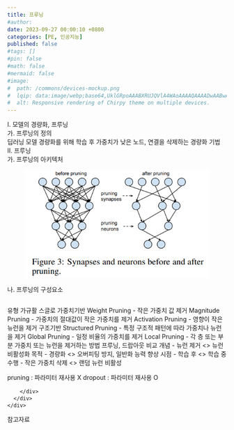 ```yaml
---
title: 프루닝
#author: 
date: 2023-09-27 00:00:10 +0800
categories: [PE, 인공지능]
published: false
#tags: []
#pin: false
#math: false
#mermaid: false
#image:
#  path: /commons/devices-mockup.png
#  lqip: data:image/webp;base64,UklGRpoAAABXRUJQVlA4WAoAAAAQAAAADwAABwAAQUxQSDIAAAARL0AmbZurmr57yyIiqE8oiG0bejIYEQTgqiDA9vqnsUSI6H+oAERp2HZ65qP/VIAWAFZQOCBCAAAA8AEAnQEqEAAIAAVAfCWkAALp8sF8rgRgAP7o9FDvMCkMde9PK7euH5M1m6VWoDXf2FkP3BqV0ZYbO6NA/VFIAAAA
#  alt: Responsive rendering of Chirpy theme on multiple devices.
---
```


<div class="post-wrap">
  <div class="para">
    <div class="para-title">
      I. 모델의 경량화, 프루닝
    </div>
    <div class="para-cntnt">
      <div class="para">
        <div class="para-title">
          가. 프루닝의 정의
        </div>
        <div class="para-cntnt">
            딥러닝 모델 경량화를 위해 학습 후 가중치가 낮은 노드, 연결을 삭제하는 경량화 기법
        </div>
      </div>
    </div>
  </div>
  
  <div class="para">
    <div class="para-title">
      II. 프루닝
    </div>
    <div class="para-cntnt">
      <div class="para">
        <div class="para-title">
          가. 프루닝의 아키텍처
        </div>
        <div class="para-cntnt">
          <figure class="post-figure">
            <img src="/assets/img/posts/프루닝.png" alt="프루닝">
<!--            <figcaption>Source: Unveiling the Metaverse: Exploring Emerging Trends, Multifaceted Perspectives, and Future Challenges</figcaption>-->
          </figure>
        </div>
      </div>
      <div class="para">
        <div class="para-title">
          나. 프루닝의 구성요소
        </div>
        <div class="para-cntnt">
          <table class="post-table">
          </table>
          유형 가규활 스글로
  가중치기반
    Weight Pruning - 작은 가중치 값 제거
    Magnitude Pruning - 가중치의 절대값이 작은 가중치를 제거
    Activation Pruning - 영향이 작은 뉴런을 제거
  구조기반
    Structured Pruning - 특정 구조적 패턴에 따라 가중치나 뉴런을 제거
    Global Pruning - 일정 비율의 가중치를 제거
    Local Pruning - 각 층 또는 부분 가중치 또는 뉴런을 제거하는 방법
프루닝, 드랍아웃 비교
  개념 - 뉴런 제거 &lt;&gt; 뉴런 비활성화
  목적 - 경량화 &lt;&gt; 오버피팅 방지, 일반화 능력 향상
  시점 - 학습 후 &lt;&gt; 학습 중
  수행 - 작은 가중치 삭제 &lt;&gt; 랜덤 뉴런 비활성

pruning : 파라미터 재사용 X
dropout : 파라미터 재사용 O

        </div>
      </div>
    </div>
  </div>

  <div class="refr-wrap">
    <div class="refr-title">
        참고자료
    </div>
    <ol class="refr-list">
    <!--    <li>(나현식, 최대선) <a target="_blank" href="https://scienceon.kisti.re.kr/commons/util/originalView.do?cn=JAKO202225948430499&oCn=JAKO202225948430499&dbt=JAKO&journal=NJOU00291864">메타버스 보안 위협 요소 및 대응 방안 검토</a></li>-->
    <!--    <li>(M. Uddin, S. Manickam, H. Ullah, M. Obaidat and A. Dandoush) <a target="_blank" href="https://ieeexplore.ieee.org/abstract/document/10138386">Unveiling the Metaverse: Exploring Emerging Trends, Multifaceted Perspectives, and Future Challenges</a></li>-->
    </ol>
  </div>
</div>

